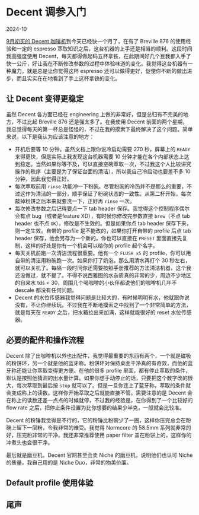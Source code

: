 # Decent 调参入门

2024-10

[9月初买的 Decent 咖啡机](./DecentFirstImpression.md)到今天已经快一个月了，在有了 Breville 876 的使用经验和一定的 espresso 萃取知识之后，这台机器的上手还是相当的顺利。这段时间我高强度使用 Decent，每天都得做起码五杯拿铁，在此期间好几个豆我都入手了快一公斤，好让我在不断修改参数的过程中体验味道的变化。我觉得这台机器有一种魔力，就是总是让你觉得这杯 espresso 还可以做得更好，促使你不断的做出进步，而且实实在在地看到了手上这杯拿铁的变化。

## 让 Decent 变得更稳定

虽然 Decent 各方面已经在 engineering 上做的非常好，但是总归有不完美的地方，不过比起 Breville 876 还是强太多了。在我使用 Decent 前面的两个星期，我总觉得每天的第一杯总是怪怪的，不过在我的摸索下最终解决了这个问题。简单来说，以下是我认为应该注意的地方：

- 开机后要等 10 分钟。虽然文档上跟你说冷启动需要 270 秒，屏幕上的 `READY` 来得更快，但是实际上我发现这台机器需要 10 分钟才能在各个内部状态上达到稳定。当然如果你等不及，可以直接空碗萃取一次，不过我这个人比较讲究操作的秩序（主要是为了保证台面的清洁），所以我自己冷启动也要差不多 10 分钟，因此我觉得正好。
- 每次萃取前用 `rinse` 功能冲一下粉碗。尽管粉碗的冷热并不是那么的重要，不过这作为清洁的一部分，顺手保证了粉碗状态的一致性。从第二杯开始，每次敲掉粉饼之后本来就要洗一下，正好再 `rinse` 一次。
- 每次修改参数之后记得要点一下 tab header 保存。我觉得这个控制程序偶尔会有点 bug（或者是feature XD），有时候你修改完参数直接 `brew`（不点 tab header 也不点 `OK`），修改是不生效的。但是如果你点 tab header 保存下来，则一定生效。自带的 profile 是不能改的，如果你打开自带的 profile 后点 tab header 保存，他会另存为一个新的。你也可以直接在 `PRESET` 里面直接先复制，这样的好处是你有一个机会可以给你的 profile 起个名字。
- 每天关机前跑一次清洁流程很重要。他有一个 `FLUSH x5` 的 profile，你可以用自带的清洁用粉碗跑一次。如果你打了奶泡，那么用清水再打个 30 秒左右，就可以关机了。每隔一段时间你还需要按照手册推荐的方法清洁机器，这个我还没做过，就不提了。不得不说西雅图的水杂质真的非常的少，周边不少地区的自来水 tds < 30，周围几个喝咖啡的小伙伴都说他们的咖啡机几年不 descale 都没有任何问题。
- Decent 的水位传感器我觉得问题是比较大的，有时候明明有水，他就跟你说没有，不让你继续玩。不过我在不断地摸索之中找到了一个非常简单的方法，就是每天在 `READY` 之后，把水箱拉出来加满，这样就能很好的 reset 水位传感器。

## 必要的配件和操作流程

Decent 除了出咖啡机以外也出配件，我觉得最重要的东西有两个，一个就是磁吸的粉饼环，另一个就是他的蓝牙称。粉饼环对保持桌面干净真的有奇效，而他的蓝牙称还能让你萃取变得更方便。在他的很多 profile 里面，都有停止萃取的条件，默认是按照他猜测的出水量计算。如果你想手动停止的话，只要把这个数字改的很大，每次萃取到最后按 `stop` 就可以了。但是一旦你连上了蓝牙称，萃取的条件就会变成称上的读数。这样你开始萃取之后就能直接不管。需要注意的是 Decent 会在称上的读数还差一点点的时候就停，不过我的经验是，在你得到了一个比较好的 flow rate 之后，把停止条件设置为比你想要的结果少半克，一般就会比较准。

Decent 的粉锤我觉得是不行的，它的粉锤比粉碗少了一圈，这样你压完总会在粉碗上留下一层粉，令我非常的难受。我觉得 Normcore 的 58.5mm 系列就非常的好，压完粉非常的干净。我还非常推荐使用 paper filter 盖在粉饼上的，这样你的冲煮头也会很干净。

最后就是磨豆机。Decent 官网甚至会卖 Niche 的磨豆机，说明他们也认可 Niche 的质量。我自己用的是 Niche Duo，非常的物美价廉。

## Default profile 使用体验

## 尾声
